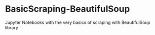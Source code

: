 # BasicScraping-BeautifulSoup
 Jupyter Notebooks with the very basics of scraping with BeautifulSoup library
